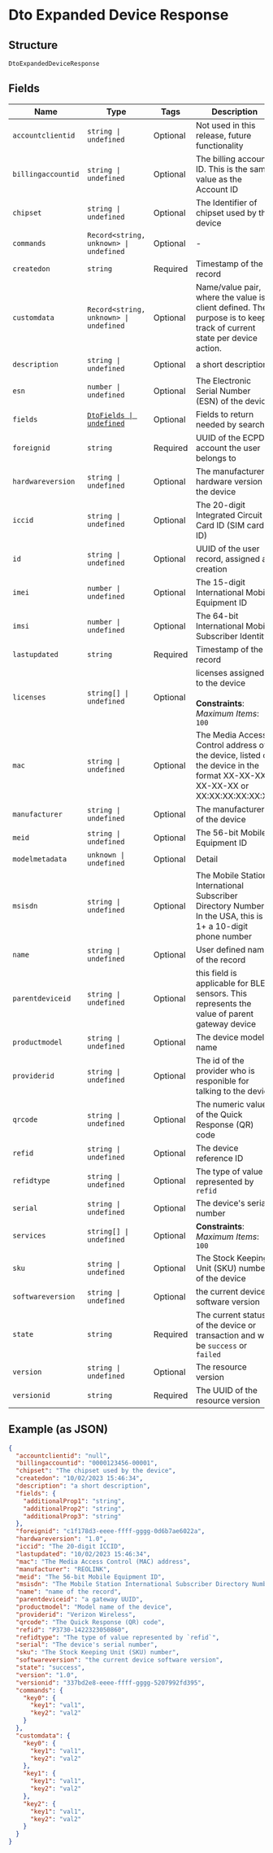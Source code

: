 
# Dto Expanded Device Response

## Structure

`DtoExpandedDeviceResponse`

## Fields

| Name | Type | Tags | Description |
|  --- | --- | --- | --- |
| `accountclientid` | `string \| undefined` | Optional | Not used in this release, future functionality |
| `billingaccountid` | `string \| undefined` | Optional | The billing account ID. This is the same value as the Account ID |
| `chipset` | `string \| undefined` | Optional | The Identifier of chipset used by the device |
| `commands` | `Record<string, unknown> \| undefined` | Optional | - |
| `createdon` | `string` | Required | Timestamp of the record |
| `customdata` | `Record<string, unknown> \| undefined` | Optional | Name/value pair, where the value is client defined.  The purpose is to keep track of current state per device action. |
| `description` | `string \| undefined` | Optional | a short description |
| `esn` | `number \| undefined` | Optional | The Electronic Serial Number (ESN) of the device |
| `fields` | [`DtoFields \| undefined`](../../doc/models/dto-fields.md) | Optional | Fields to return needed by search |
| `foreignid` | `string` | Required | UUID of the ECPD account the user belongs to |
| `hardwareversion` | `string \| undefined` | Optional | The manufacturer's hardware version of the device |
| `iccid` | `string \| undefined` | Optional | The 20-digit Integrated Circuit Card ID (SIM card ID) |
| `id` | `string \| undefined` | Optional | UUID of the user record, assigned at creation |
| `imei` | `number \| undefined` | Optional | The 15-digit International Mobile Equipment ID |
| `imsi` | `number \| undefined` | Optional | The 64-bit International Mobile Subscriber Identity |
| `lastupdated` | `string` | Required | Timestamp of the record |
| `licenses` | `string[] \| undefined` | Optional | licenses assigned to the device<br><br>**Constraints**: *Maximum Items*: `100` |
| `mac` | `string \| undefined` | Optional | The Media Access Control address of the device, listed on the device in the format XX-XX-XX-XX-XX-XX or XX:XX:XX:XX:XX:XX |
| `manufacturer` | `string \| undefined` | Optional | The manufacturer of the device |
| `meid` | `string \| undefined` | Optional | The 56-bit Mobile Equipment ID |
| `modelmetadata` | `unknown \| undefined` | Optional | Detail |
| `msisdn` | `string \| undefined` | Optional | The Mobile Station International Subscriber Directory Number. In the USA, this is 1+ a 10-digit phone number |
| `name` | `string \| undefined` | Optional | User defined name of the record |
| `parentdeviceid` | `string \| undefined` | Optional | this field is applicable for BLE sensors. This represents the value of parent gateway device |
| `productmodel` | `string \| undefined` | Optional | The device model name |
| `providerid` | `string \| undefined` | Optional | The id of the provider who is responible for talking to the device |
| `qrcode` | `string \| undefined` | Optional | The numeric value of the Quick Response (QR) code |
| `refid` | `string \| undefined` | Optional | The device reference ID |
| `refidtype` | `string \| undefined` | Optional | The type of value represented by `refid` |
| `serial` | `string \| undefined` | Optional | The device's serial number |
| `services` | `string[] \| undefined` | Optional | **Constraints**: *Maximum Items*: `100` |
| `sku` | `string \| undefined` | Optional | The Stock Keeping Unit (SKU) number of the device |
| `softwareversion` | `string \| undefined` | Optional | the current device software version |
| `state` | `string` | Required | The current status of the device or transaction and will be `success` or `failed` |
| `version` | `string \| undefined` | Optional | The resource version |
| `versionid` | `string` | Required | The UUID of the resource version |

## Example (as JSON)

```json
{
  "accountclientid": "null",
  "billingaccountid": "0000123456-00001",
  "chipset": "The chipset used by the device",
  "createdon": "10/02/2023 15:46:34",
  "description": "a short description",
  "fields": {
    "additionalProp1": "string",
    "additionalProp2": "string",
    "additionalProp3": "string"
  },
  "foreignid": "c1f178d3-eeee-ffff-gggg-0d6b7ae6022a",
  "hardwareversion": "1.0",
  "iccid": "The 20-digit ICCID",
  "lastupdated": "10/02/2023 15:46:34",
  "mac": "The Media Access Control (MAC) address",
  "manufacturer": "REOLINK",
  "meid": "The 56-bit Mobile Equipment ID",
  "msisdn": "The Mobile Station International Subscriber Directory Number",
  "name": "name of the record",
  "parentdeviceid": "a gateway UUID",
  "productmodel": "Model name of the device",
  "providerid": "Verizon Wireless",
  "qrcode": "The Quick Response (QR) code",
  "refid": "P3730-1422323050860",
  "refidtype": "The type of value represented by `refid`",
  "serial": "The device's serial number",
  "sku": "The Stock Keeping Unit (SKU) number",
  "softwareversion": "the current device software version",
  "state": "success",
  "version": "1.0",
  "versionid": "337bd2e8-eeee-ffff-gggg-5207992fd395",
  "commands": {
    "key0": {
      "key1": "val1",
      "key2": "val2"
    }
  },
  "customdata": {
    "key0": {
      "key1": "val1",
      "key2": "val2"
    },
    "key1": {
      "key1": "val1",
      "key2": "val2"
    },
    "key2": {
      "key1": "val1",
      "key2": "val2"
    }
  }
}
```

